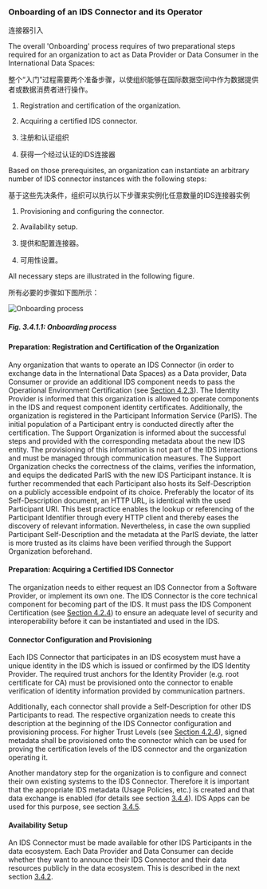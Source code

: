 ### Onboarding of an IDS Connector and its Operator ###

连接器引入

The overall 'Onboarding' process requires of two preparational steps required for an organization to act as Data Provider or Data Consumer in the International Data Spaces:

整个“入门”过程需要两个准备步骤，以使组织能够在国际数据空间中作为数据提供者或数据消费者进行操作。

1. Registration and certification of the organization.
2. Acquiring a certified IDS connector.
 
 
1. 注册和认证组织
2. 获得一个经过认证的IDS连接器

Based on those prerequisites, an organization can instantiate an arbitrary number of IDS connector instances with the following steps:

基于这些先决条件，组织可以执行以下步骤来实例化任意数量的IDS连接器实例

1. Provisioning and configuring the connector.
2. Availability setup.


1. 提供和配置连接器。
2. 可用性设置。

All necessary steps are illustrated in the following figure.

所有必要的步骤如下图所示：

![Onboarding process](./media/onboarding_process.png)
##### _Fig. 3.4.1.1: Onboarding process_

#### Preparation: Registration and Certification of the Organization ####

Any organization that wants to operate an IDS Connector (in order to exchange data in the International Data Spaces) as a Data provider, Data Consumer or provide an additional IDS component needs to pass the Operational Environment Certification (see [Section 4.2.3](../../4_Perspectives_of_the_Reference_Architecture_Model/4_2_Certification_Perspective/4_2_3_Operational_Environment_Certification.md#operational-environment-certification)). The Identity Provider is informed that this organization is allowed to operate components in the IDS and request component identity certificates. Additionally, the organization is registered in the Participant Information Service (ParIS). The initial population of a Participant entry is conducted directly after the certification. The Support Organization is informed about the successful steps and provided with the corresponding metadata about the new IDS entity. The provisioning of this information is not part of the IDS interactions and must be managed through communication measures. The Support Organization checks the correctness of the claims, verifies the information, and equips the dedicated ParIS with the new IDS Participant instance. It is further recommended that each Participant also hosts its Self-Description on a publicly accessible endpoint of its choice. Preferably the locator of its Self-Description document, an HTTP URL, is identical with the used Participant URI. This best practice enables the lookup or referencing of the Participant Identifier through every HTTP client and thereby eases the discovery of relevant information. Nevertheless, in case the own supplied Participant Self-Description and the metadata at the ParIS deviate, the latter is more trusted as its claims have been verified through the Support Organization beforehand.

#### Preparation: Acquiring a Certified IDS Connector ####

The organization needs to either request an IDS Connector from a Software Provider, or implement its own one. The IDS Connector is the core technical component for becoming part of the IDS. It must pass the IDS Component Certification (see [Section 4.2.4](../../4_Perspectives_of_the_Reference_Architecture_Model/4_2_Certification_Perspective/4_2_4_Component_Certification.md#component-certification)) to ensure an adequate level of security and interoperability before it can be instantiated and used in the IDS.

#### Connector Configuration and Provisioning ####

Each IDS Connector that participates in an IDS ecosystem must have a unique identity in the IDS which is issued or confirmed by the IDS Identity Provider.
The required trust anchors for the Identity Provider (e.g. root certificate for CA) must be provisioned onto the connector to enable verification of identity information provided by communication partners.

Additionally, each connector shall provide a Self-Description for other IDS Participants to read. The respective organization needs to create this description at the beginning of the IDS Connector configuration and provisioning process. For higher Trust Levels (see [Section 4.2.4](../../4_Perspectives_of_the_Reference_Architecture_Model/4_2_Certification_Perspective/4_2_4_Component_Certification.md#connector-trust-levels)), signed metadata shall be provisioned onto the connector which can be used for proving the certification levels of the IDS connector and the organization operating it.

Another mandatory step for the organization is to configure and connect their own existing systems to the IDS Connector. Therefore it is important that the appropriate IDS metadata (Usage Policies, etc.) is created and that data exchange is enabled (for details see section [3.4.4](./3_4_4_Exchanging_Data.md#data-exchange)). IDS Apps can be used for this purpose, see section [3.4.5](./3_4_5_Publishing_and_using_Data_Apps.md#publishing-and-using-ids-apps).

#### Availability Setup ####

An IDS Connector must be made available for other IDS Participants in the data ecosystem. Each Data Provider and Data Consumer can decide whether they want to announce their IDS Connector and their data resources publicly in the data ecosystem. This is described in the next section [3.4.2](./3_4_2_Data_Offering.md#data-offering).
